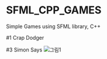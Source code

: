 # SFML_CPP_GAMES

Simple Games using SFML library, C++

#1 Crap Dodger


#3 Simon Says
![그림1](https://github.com/gydnjsdl426/SFML_CPP_GAMES/assets/51254788/55612187-b9b6-4ecc-89e8-ff0c86dd372f)
